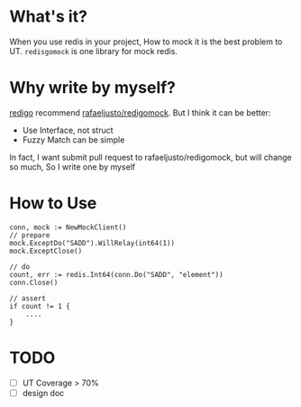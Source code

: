 # What's it?
When you use redis in your project, How to mock it is the best problem to UT. `redisgomock` is one library for mock redis.

# Why write by myself?
[redigo](https://github.com/gomodule/redigo) recommend [rafaeljusto/redigomock](https://github.com/rafaeljusto/redigomock). But I think it can be better:
- Use Interface, not struct
- Fuzzy Match can be simple
  
In fact, I want submit pull request to rafaeljusto/redigomock, but will change so much, So I write one by myself

# How to Use
```
conn, mock := NewMockClient()
// prepare 
mock.ExceptDo("SADD").WillRelay(int64(1))
mock.ExceptClose()

// do
count, err := redis.Int64(conn.Do("SADD", "element"))
conn.Close()

// assert
if count != 1 {
    ....
}
```

# TODO
- [ ] UT Coverage > 70%
- [ ] design doc